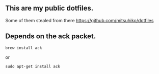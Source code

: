 ## This are my public dotfiles.

Some of them stealed from there https://github.com/mitsuhiko/dotfiles


## Depends on the ack packet.

```
brew install ack
```

or 

```
sudo apt-get install ack
```

